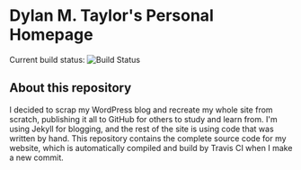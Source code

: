 # Dylan M. Taylor's Personal Homepage

Current build status: ![Build Status](https://api.travis-ci.org/dylanmtaylor/dylanmtaylor.github.io.svg)

## About this repository

I decided to scrap my WordPress blog and recreate my whole site from scratch, publishing it all to GitHub for others to study and learn from. I'm using Jekyll for blogging, and the rest of the site is using code that was written by hand. This repository contains the complete source code for my website, which is automatically compiled and build by Travis CI when I make a new commit.
